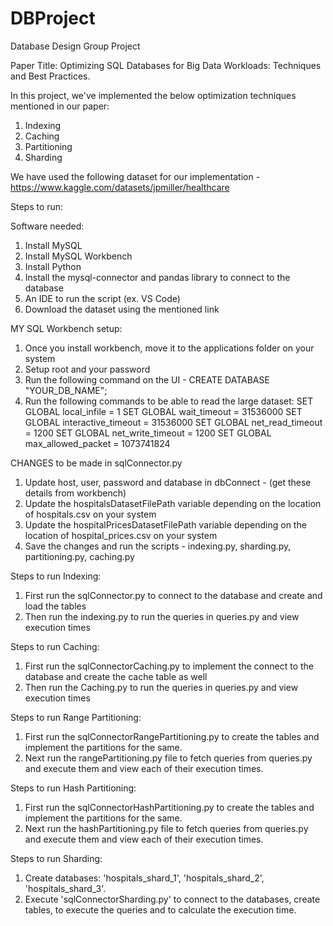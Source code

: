 # DBProject
Database Design Group Project

Paper Title: Optimizing SQL Databases for Big Data Workloads: Techniques and Best
Practices.

In this project, we've implemented the below optimization techniques mentioned in our paper:
1. Indexing
2. Caching
3. Partitioning
4. Sharding

We have used the following dataset for our implementation - https://www.kaggle.com/datasets/jpmiller/healthcare

Steps to run:

Software needed:
1. Install MySQL
2. Install MySQL Workbench
3. Install Python 
4. Install the mysql-connector and pandas library to connect to the database
5. An IDE to run the script (ex. VS Code)
6. Download the dataset using the mentioned link

MY SQL Workbench setup:
1. Once you install workbench, move it to the applications folder on your system
2. Setup root and your password
3. Run the following command on the UI - CREATE DATABASE "YOUR_DB_NAME";
4. Run the following commands to be able to read the large dataset:
    SET GLOBAL local_infile = 1
    SET GLOBAL wait_timeout = 31536000
    SET GLOBAL interactive_timeout = 31536000
    SET GLOBAL net_read_timeout = 1200
    SET GLOBAL net_write_timeout = 1200
    SET GLOBAL max_allowed_packet = 1073741824

CHANGES to be made in sqlConnector.py
1. Update host, user, password and database in dbConnect - (get these details from workbench)
2. Update the hospitalsDatasetFilePath variable depending on the location of hospitals.csv on your system
3. Update the hospitalPricesDatasetFilePath variable depending on the location of hospital_prices.csv on your system
4. Save the changes and run the scripts - indexing.py, sharding.py, partitioning.py, caching.py

Steps to run Indexing:
1. First run the sqlConnector.py to connect to the database and create and load the tables
2. Then run the indexing.py to run the queries in queries.py and view execution times
   
Steps to run Caching:

1. First run the sqlConnectorCaching.py to implement the connect to the database and create the cache table as well
2. Then run the Caching.py to run the queries in queries.py and view execution times

Steps to run Range Partitioning:

1. First run the sqlConnectorRangePartitioning.py to create the tables and implement the partitions for the same.
2. Next run the rangePartitioning.py file to fetch queries from queries.py and execute them and view each of their execution times.

Steps to run Hash Partitioning:

1. First run the sqlConnectorHashPartitioning.py to create the tables and implement the partitions for the same.
2. Next run the hashPartitioning.py file to fetch queries from queries.py and execute them and view each of their execution times.

Steps to run Sharding:
1. Create databases: 'hospitals_shard_1', 'hospitals_shard_2', 'hospitals_shard_3'.
2. Execute 'sqlConnectorSharding.py' to connect to the databases, create tables, to execute the queries and to calculate the execution time.


